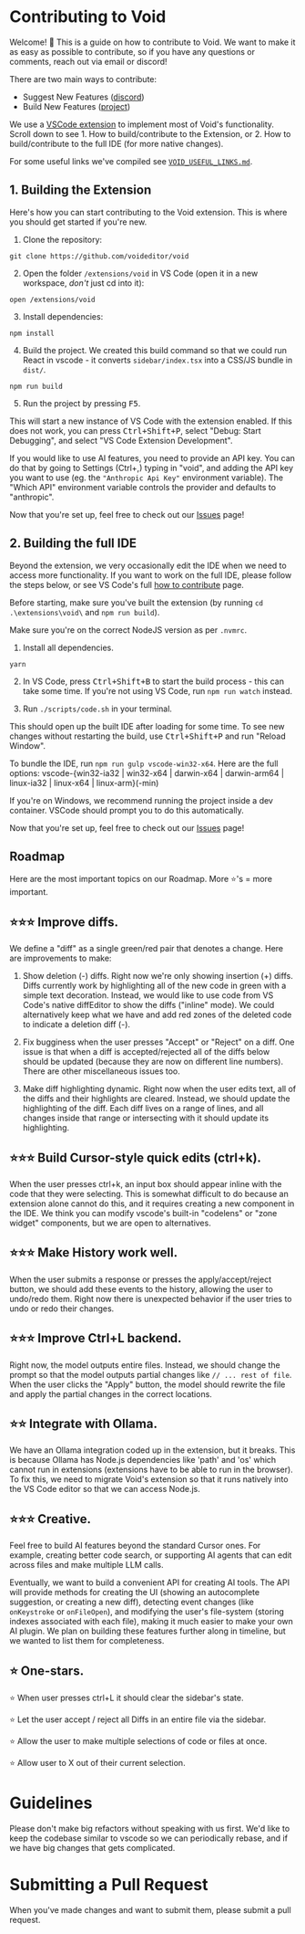 # Contributing to Void

Welcome! 👋 This is a guide on how to contribute to Void. We want to make it as easy as possible to contribute, so if you have any questions or comments, reach out via email or discord!

There are two main ways to contribute:

- Suggest New Features ([discord](https://discord.gg/4GAxHVAD))
- Build New Features ([project](https://github.com/orgs/voideditor/projects/2/views/3))

We use a [VSCode extension](https://code.visualstudio.com/api/get-started/your-first-extension) to implement most of Void's functionality. Scroll down to see 1. How to build/contribute to the Extension, or 2. How to build/contribute to the full IDE (for more native changes).

For some useful links we've compiled see [`VOID_USEFUL_LINKS.md`](https://github.com/voideditor/void/blob/main/VOID_USEFUL_LINKS.md).

## 1. Building the Extension
Here's how you can start contributing to the Void extension. This is where you should get started if you're new. 

1. Clone the repository:

```
git clone https://github.com/voideditor/void
```

2. Open the folder `/extensions/void` in VS Code (open it in a new workspace, *don't* just cd into it):

```
open /extensions/void
```

3. Install dependencies:

```
npm install
```

4. Build the project. We created this build command so that we could run React in vscode - it converts `sidebar/index.tsx` into a CSS/JS bundle in `dist/`.

```
npm run build
```

5. Run the project by pressing <kbd>F5</kbd>.

This will start a new instance of VS Code with the extension enabled. If this does not work, you can press <kbd>Ctrl+Shift+P</kbd>, select "Debug: Start Debugging", and select "VS Code Extension Development".

If you would like to use AI features, you need to provide an API key. You can do that by going to Settings (Ctrl+,) typing in "void", and adding the API key you want to use (eg. the `"Anthropic Api Key"` environment variable). The "Which API" environment variable controls the provider and defaults to "anthropic".

Now that you're set up, feel free to check out our [Issues](https://github.com/voideditor/void/issues) page!

## 2. Building the full IDE

Beyond the extension, we very occasionally edit the IDE when we need to access more functionality. If you want to work on the full IDE, please follow the steps below, or see VS Code's full [how to contribute](https://github.com/microsoft/vscode/wiki/How-to-Contribute) page.

Before starting, make sure you've built the extension (by running `cd .\extensions\void\` and `npm run build`). 

Make sure you're on the correct NodeJS version as per `.nvmrc`.

1. Install all dependencies.

```
yarn
```

2. In VS Code, press <kbd>Ctrl+Shift+B</kbd> to start the build process - this can take some time. If you're not using VS Code, run `npm run watch` instead.

3. Run `./scripts/code.sh` in your terminal.

This should open up the built IDE after loading for some time. To see new changes without restarting the build, use <kbd>Ctrl+Shift+P</kbd> and run "Reload Window".

To bundle the IDE, run `npm run gulp vscode-win32-x64`. Here are the full options: vscode-{win32-ia32 | win32-x64 | darwin-x64 | darwin-arm64 | linux-ia32 | linux-x64 | linux-arm}(-min)

If you're on Windows, we recommend running the project inside a dev container. VSCode should prompt you to do this automatically.

Now that you're set up, feel free to check out our [Issues](https://github.com/voideditor/void/issues) page!

## Roadmap

Here are the most important topics on our Roadmap. More ⭐'s = more important.

## ⭐⭐⭐ Improve diffs.

We define a "diff" as a single green/red pair that denotes a change. Here are improvements to make:

1. Show deletion (-) diffs. Right now we're only showing insertion (+) diffs. Diffs currently work by highlighting all of the new code in green with a simple text decoration. Instead, we would like to use code from VS Code's native diffEditor to show the diffs ("inline" mode). We could alternatively keep what we have and add red zones of the deleted code to indicate a deletion diff (-).

2. Fix bugginess when the user presses "Accept" or "Reject" on a diff. One issue is that when a diff is accepted/rejected all of the diffs below should be updated (because they are now on different line numbers). There are other miscellaneous issues too.

3. Make diff highlighting dynamic. Right now when the user edits text, all of the diffs and their highlights are cleared. Instead, we should update the highlighting of the diff. Each diff lives on a range of lines, and all changes inside that range or intersecting with it should update its highlighting.

## ⭐⭐⭐ Build Cursor-style quick edits (ctrl+k).

When the user presses ctrl+k, an input box should appear inline with the code that they were selecting. This is somewhat difficult to do because an extension alone cannot do this, and it requires creating a new component in the IDE. We think you can modify vscode's built-in "codelens" or "zone widget" components, but we are open to alternatives.

## ⭐⭐⭐ Make History work well.

When the user submits a response or presses the apply/accept/reject button, we should add these events to the history, allowing the user to undo/redo them. Right now there is unexpected behavior if the user tries to undo or redo their changes.

## ⭐⭐⭐ Improve Ctrl+L backend.

Right now, the model outputs entire files. Instead, we should change the prompt so that the model outputs partial changes like `// ... rest of file`. When the user clicks the "Apply" button, the model should rewrite the file and apply the partial changes in the correct locations.

## ⭐⭐ Integrate with Ollama.

We have an Ollama integration coded up in the extension, but it breaks. This is because Ollama has Node.js dependencies like 'path' and 'os' which cannot run in extensions (extensions have to be able to run in the browser). To fix this, we need to migrate Void's extension so that it runs natively into the VS Code editor so that we can access Node.js.

## ⭐⭐⭐ Creative.

Feel free to build AI features beyond the standard Cursor ones. For example, creating better code search, or supporting AI agents that can edit across files and make multiple LLM calls.

Eventually, we want to build a convenient API for creating AI tools. The API will provide methods for creating the UI (showing an autocomplete suggestion, or creating a new diff), detecting event changes (like `onKeystroke` or `onFileOpen`), and modifying the user's file-system (storing indexes associated with each file), making it much easier to make your own AI plugin. We plan on building these features further along in timeline, but we wanted to list them for completeness.

## ⭐ One-stars.

⭐ When user presses ctrl+L it should clear the sidebar's state.

⭐ Let the user accept / reject all Diffs in an entire file via the sidebar.

⭐ Allow the user to make multiple selections of code or files at once.

⭐ Allow user to X out of their current selection.

# Guidelines

Please don't make big refactors without speaking with us first. We'd like to keep the codebase similar to vscode so we can periodically rebase, and if we have big changes that gets complicated.

# Submitting a Pull Request

When you've made changes and want to submit them, please submit a pull request.
